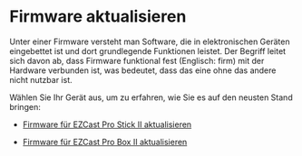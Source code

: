 # Firmware aktualisieren

Unter einer Firmware versteht man Software, die in elektronischen Geräten eingebettet ist und dort grundlegende Funktionen leistet. Der Begriff leitet sich davon ab, dass Firmware funktional fest (Englisch: firm) mit der Hardware verbunden ist, was bedeutet, dass das eine ohne das andere nicht nutzbar ist.

Wählen Sie Ihr Gerät aus, um zu erfahren, wie Sie es auf den neusten Stand bringen:

+ [Firmware für EZCast Pro Stick II aktualisieren][1]
+ [Firmware für EZCast Pro Box II aktualisieren][2]

  [1]: /pro-stick-d10/firmware-upgrade
  [2]: /pro-box-b10/firmware-upgrade
